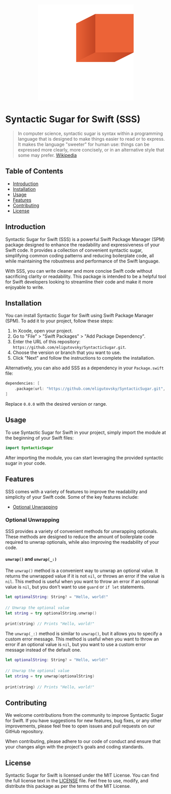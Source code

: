 <p align="center">
  </br><img width="300px" src=".github/logo.svg"></br>
</p>

# Syntactic Sugar for Swift (SSS)

> In computer science, syntactic sugar is syntax within a programming language that is designed to make things easier to read or to express. It makes the language "sweeter" for human use: things can be expressed more clearly, more concisely, or in an alternative style that some may prefer. [Wikipedia](https://en.wikipedia.org/wiki/Syntactic_sugar)


## Table of Contents

- [Introduction](#introduction)
- [Installation](#installation)
- [Usage](#usage)
- [Features](#features)
- [Contributing](#contributing)
- [License](#license)

## Introduction

Syntactic Sugar for Swift (SSS) is a powerful Swift Package Manager (SPM) package designed to enhance the readability and expressiveness of your Swift code. It provides a collection of convenient syntactic sugar, simplifying common coding patterns and reducing boilerplate code, all while maintaining the robustness and performance of the Swift language.

With SSS, you can write cleaner and more concise Swift code without sacrificing clarity or readability. This package is intended to be a helpful tool for Swift developers looking to streamline their code and make it more enjoyable to write.

## Installation

You can install Syntactic Sugar for Swift using Swift Package Manager (SPM). To add it to your project, follow these steps:

1. In Xcode, open your project.
2. Go to "File" > "Swift Packages" > "Add Package Dependency".
3. Enter the URL of this repository: `https://github.com/eligutovsky/SyntacticSugar.git`.
4. Choose the version or branch that you want to use.
5. Click "Next" and follow the instructions to complete the installation.

Alternatively, you can also add SSS as a dependency in your `Package.swift` file:

```swift
dependencies: [
    .package(url: "https://github.com/eligutovsky/SyntacticSugar.git", from: "0.0.0")
]
```

Replace `0.0.0` with the desired version or range.


## Usage

To use Syntactic Sugar for Swift in your project, simply import the module at the beginning of your Swift files:

```swift
import SyntacticSugar
```

After importing the module, you can start leveraging the provided syntactic sugar in your code.

## Features

SSS comes with a variety of features to improve the readability and simplicity of your Swift code. Some of the key features include:

- [Optional Unwrapping](#optional-unwrapping)

### Optional Unwrapping

SSS provides a variety of convenient methods for unwrapping optionals. These methods are designed to reduce the amount of boilerplate code required to unwrap optionals, while also improving the readability of your code.

#### `unwrap()` and `unwrap(_:)`

The `unwrap()` method is a convenient way to unwrap an optional value. It returns the unwrapped value if it is not `nil`, or throws an error if the value is `nil`. This method is useful when you want to throw an error if an optional value is `nil`, but you don't want to use `guard` or `if let` statements.

```swift
let optionalString: String? = "Hello, world!"

// Unwrap the optional value
let string = try optionalString.unwrap()

print(string) // Prints "Hello, world!"
```

The `unwrap(_:)` method is similar to `unwrap()`, but it allows you to specify a custom error message. This method is useful when you want to throw an error if an optional value is `nil`, but you want to use a custom error message instead of the default one.

```swift
let optionalString: String? = "Hello, world!"

// Unwrap the optional value
let string = try unwrap(optionalString)

print(string) // Prints "Hello, world!"
```

## Contributing

We welcome contributions from the community to improve Syntactic Sugar for Swift. If you have suggestions for new features, bug fixes, or any other improvements, please feel free to open issues and pull requests on our GitHub repository.

When contributing, please adhere to our code of conduct and ensure that your changes align with the project's goals and coding standards.

## License

Syntactic Sugar for Swift is licensed under the MIT License. You can find the full license text in the [LICENSE](https://github.com/eligutovsky/SyntacticSugar/blob/master/LICENSE) file. Feel free to use, modify, and distribute this package as per the terms of the MIT License.